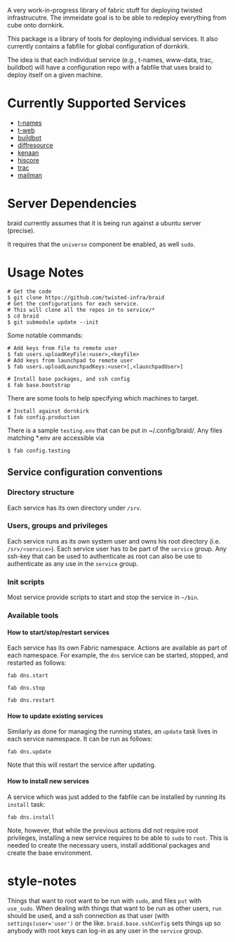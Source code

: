 A very work-in-progress library of fabric stuff for deploying twisted infrastrucutre.
The immeidate goal is to be able to redeploy everything from cube onto dornkirk.

This package is a library of tools for deploying individual services.
It also currently contains a fabfile for global configuration of dornkirk.

The idea is that each individual service (e.g., t-names, www-data, trac,
buildbot) will have a configuration repo with a fabfile that uses braid to
deploy itself on a given machine.


Currently Supported Services
============================

- [t-names](https://github.com/twisted-infra/t-names)
- [t-web](https://github.com/twisted-infra/t-web)
- [buildbot](https://github.com/twisted-infra/twisted-buildbot-configuration)
- [diffresource](https://github.com/twisted-infra/diffresource)
- [kenaan](https://github.com/twisted-infra/kenaan)
- [hiscore](svn.twistedmatrix.com:infra/twisted-highscore)
- [trac](https://github.com/twisted-infra/trac-config)
- [mailman](https://github.com/twisted-infra/mailman-config)

Server Dependencies
===================
braid currently assumes that it is being run against a ubuntu server (precise).

It requires that the `universe` component be enabled, as well `sudo`.

Usage Notes
===========

```shell
# Get the code
$ git clone https://github.com/twisted-infra/braid
# Get the configurations for each service.
# This will clone all the repos in to service/*
$ cd braid
$ git submodule update --init
```

Some notable commands:

```shell
# Add keys from file to remote user
$ fab users.uploadKeyFile:<user>,<keyfile>
# Add keys from launchpad to remote user
$ fab users.uploadLaunchpadKeys:<user>[,<launchpadUser>]
```

```shell
# Install base packages, and ssh config
$ fab base.bootstrap
```

There are some tools to help specifying which machines to target.

```shell
# Install against dornkirk
$ fab config.production
```

There is a sample `testing.env` that can be put in ~/.config/braid/.
Any files matching *.env are accessible via
```shell
$ fab config.testing
```


Service configuration conventions
--------------------------------

### Directory structure ###

Each service has its own directory under `/srv`.

### Users, groups and privileges ###

Each service runs as its own system user and owns his root directory (i.e.  `/srv/<service>`).
Each service user has to be part of the `service` group.
Any ssh-key that can be used to authenticate as root can also be use to authenticate as any use in the `service` group.

### Init scripts ###
Most service provide scripts to start and stop the service in `~/bin`.

### Available tools ###

#### How to start/stop/restart services ####

Each service has its own Fabric namespace. Actions are available as part of each namespace. For example, the `dns` service can be started, stopped,  and restarted as follows:

```shell
fab dns.start
```

```shell
fab dns.stop
```

```shell
fab dns.restart
```

#### How to update existing services ####

Similarly as done for managing the running states, an `update` task lives in each service namespace. It can be run as follows:

```shell
fab dns.update
```

Note that this will restart the service after updating.

#### How to install new services ####

A service which was just added to the fabfile can be installed by running its `install` task:

```shell
fab dns.install
```

Note, however, that while the previous actions did not require root privileges, installing a new service requires to be able to `sudo` to `root`.
This is needed to create the necessary users, install additional packages and create the base environment.


style-notes
===========
Things that want to root want to be run with `sudo`, and files `put` with `use_sudo`.
When dealing with things that want to be run as other users, `run` should be
used, and a ssh connection as that user (with `settings(user='user')` or the like.
`braid.base.sshConfig` sets things up so anybody with root keys can log-in as any user in the `service` group.
